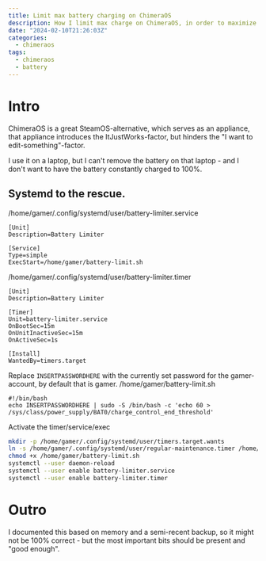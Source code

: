 ```yaml
---
title: Limit max battery charging on ChimeraOS
description: How I limit max charge on ChimeraOS, in order to maximize battery capacity
date: "2024-02-10T21:26:03Z"
categories:
  - chimeraos
tags:
  - chimeraos
  - battery
---
```


# Intro

ChimeraOS is a great SteamOS-alternative, which serves as an appliance, that appliance introduces the ItJustWorks-factor,
but hinders the "I want to edit-something"-factor.

I use it on a laptop, but I can't remove the battery on that laptop - and I don't want to have the battery constantly charged to 100%.

## Systemd to the rescue.

/home/gamer/.config/systemd/user/battery-limiter.service
````shell
[Unit]
Description=Battery Limiter

[Service]
Type=simple
ExecStart=/home/gamer/battery-limit.sh
````

/home/gamer/.config/systemd/user/battery-limiter.timer
````shell
[Unit]
Description=Battery Limiter

[Timer]
Unit=battery-limiter.service
OnBootSec=15m
OnUnitInactiveSec=15m
OnActiveSec=1s

[Install]
WantedBy=timers.target
````

Replace `INSERTPASSWORDHERE` with the currently set password for the gamer-account, by default that is gamer.
/home/gamer/battery-limit.sh
````shell
#!/bin/bash
echo INSERTPASSWORDHERE | sudo -S /bin/bash -c 'echo 60 > /sys/class/power_supply/BAT0/charge_control_end_threshold'
````

Activate the timer/service/exec
````bash
mkdir -p /home/gamer/.config/systemd/user/timers.target.wants
ln -s /home/gamer/.config/systemd/user/regular-maintenance.timer /home/gamer/.config/systemd/user/timers.target.wants/regular-maintenance.timer
chmod +x /home/gamer/battery-limit.sh
systemctl --user daemon-reload
systemctl --user enable battery-limiter.service
systemctl --user enable battery-limiter.timer
````


# Outro

I documented this based on memory and a semi-recent backup, so it might not be 100% correct - but the most important bits should be present and "good enough".
